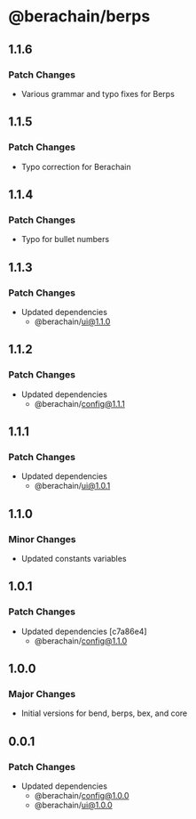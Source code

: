 # @berachain/berps

## 1.1.6

### Patch Changes

- Various grammar and typo fixes for Berps

## 1.1.5

### Patch Changes

- Typo correction for Berachain

## 1.1.4

### Patch Changes

- Typo for bullet numbers

## 1.1.3

### Patch Changes

- Updated dependencies
  - @berachain/ui@1.1.0

## 1.1.2

### Patch Changes

- Updated dependencies
  - @berachain/config@1.1.1

## 1.1.1

### Patch Changes

- Updated dependencies
  - @berachain/ui@1.0.1

## 1.1.0

### Minor Changes

- Updated constants variables

## 1.0.1

### Patch Changes

- Updated dependencies [c7a86e4]
  - @berachain/config@1.1.0

## 1.0.0

### Major Changes

- Initial versions for bend, berps, bex, and core

## 0.0.1

### Patch Changes

- Updated dependencies
  - @berachain/config@1.0.0
  - @berachain/ui@1.0.0
